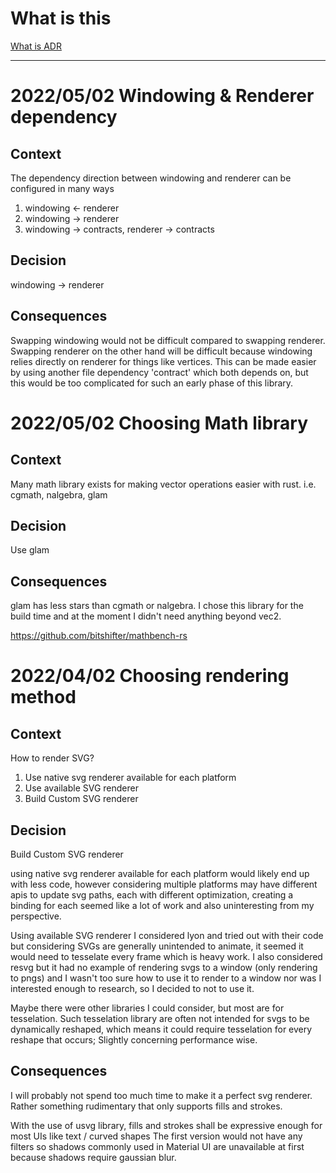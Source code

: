 # What is this
[What is ADR](https://github.com/joelparkerhenderson/architecture-decision-record#:~:text=Timestamp%20format-,What%20is%20an%20architecture%20decision%20record%3F,that%20addresses%20a%20significant%20requirement.)

---

# 2022/05/02 Windowing & Renderer dependency
## Context

The dependency direction between windowing and renderer can be configured in many ways

1. windowing <- renderer
1. windowing -> renderer
1. windowing -> contracts, renderer -> contracts

## Decision
windowing -> renderer

## Consequences
Swapping windowing would not be difficult compared to swapping renderer.
Swapping renderer on the other hand will be difficult because windowing relies directly on renderer for things like vertices.
This can be made easier by using another file dependency 'contract' which both depends on, but this would be too complicated for such an early phase of this library.


# 2022/05/02 Choosing Math library
## Context
Many math library exists for making vector operations easier with rust.
i.e. cgmath, nalgebra, glam

## Decision
Use glam

## Consequences
glam has less stars than cgmath or nalgebra.
I chose this library for the build time and at the moment I didn't need anything beyond vec2.

https://github.com/bitshifter/mathbench-rs

# 2022/04/02 Choosing rendering method
## Context
How to render SVG?
1. Use native svg renderer available for each platform
1. Use available SVG renderer
1. Build Custom SVG renderer

## Decision
Build Custom SVG renderer

using native svg renderer available for each platform would likely end up with less code, however considering multiple platforms may have different apis to update svg paths, each with different optimization, creating a binding for each seemed like a lot of work and also uninteresting from my perspective.

Using available SVG renderer
I considered lyon and tried out with their code but considering SVGs are generally unintended to animate, it seemed it would need to tesselate every frame which is heavy work.
I also considered resvg but it had no example of rendering svgs to a window (only rendering to pngs) and I wasn't too sure how to use it to render to a window nor was I interested enough to research, so I decided to not to use it.

Maybe there were other libraries I could consider, but most are for tesselation. Such tesselation library are often not intended for svgs to be dynamically reshaped, which means it could require tesselation for every reshape that occurs; Slightly concerning performance wise.


## Consequences
I will probably not spend too much time to make it a perfect svg renderer. Rather something rudimentary that only supports fills and strokes.

With the use of usvg library, fills and strokes shall be expressive enough for most UIs like text / curved shapes
The first version would not have any filters so shadows commonly used in Material UI are unavailable at first because shadows require gaussian blur.
